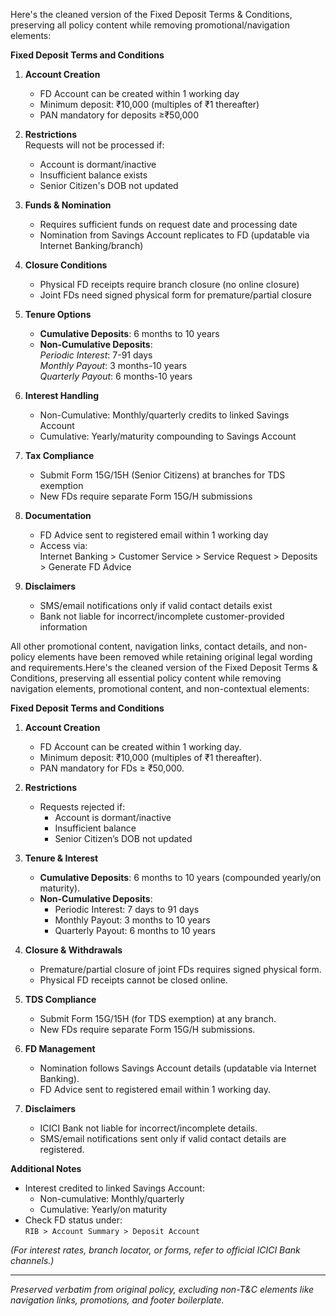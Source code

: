 Here's the cleaned version of the Fixed Deposit Terms & Conditions, preserving all policy content while removing promotional/navigation elements:

**Fixed Deposit Terms and Conditions**

1. **Account Creation**  
   - FD Account can be created within 1 working day  
   - Minimum deposit: ₹10,000 (multiples of ₹1 thereafter)  
   - PAN mandatory for deposits ≥₹50,000  

2. **Restrictions**  
   Requests will not be processed if:  
   - Account is dormant/inactive  
   - Insufficient balance exists  
   - Senior Citizen's DOB not updated  

3. **Funds & Nomination**  
   - Requires sufficient funds on request date and processing date  
   - Nomination from Savings Account replicates to FD (updatable via Internet Banking/branch)  

4. **Closure Conditions**  
   - Physical FD receipts require branch closure (no online closure)  
   - Joint FDs need signed physical form for premature/partial closure  

5. **Tenure Options**  
   - **Cumulative Deposits**: 6 months to 10 years  
   - **Non-Cumulative Deposits**:  
     *Periodic Interest*: 7-91 days  
     *Monthly Payout*: 3 months-10 years  
     *Quarterly Payout*: 6 months-10 years  

6. **Interest Handling**  
   - Non-Cumulative: Monthly/quarterly credits to linked Savings Account  
   - Cumulative: Yearly/maturity compounding to Savings Account  

7. **Tax Compliance**  
   - Submit Form 15G/15H (Senior Citizens) at branches for TDS exemption  
   - New FDs require separate Form 15G/H submissions  

8. **Documentation**  
   - FD Advice sent to registered email within 1 working day  
   - Access via:  
     Internet Banking > Customer Service > Service Request > Deposits > Generate FD Advice  

9. **Disclaimers**  
   - SMS/email notifications only if valid contact details exist  
   - Bank not liable for incorrect/incomplete customer-provided information  

All other promotional content, navigation links, contact details, and non-policy elements have been removed while retaining original legal wording and requirements.Here's the cleaned version of the Fixed Deposit Terms & Conditions, preserving all essential policy content while removing navigation elements, promotional content, and non-contextual elements:

**Fixed Deposit Terms and Conditions**  

1. **Account Creation**  
   - FD Account can be created within 1 working day.  
   - Minimum deposit: ₹10,000 (multiples of ₹1 thereafter).  
   - PAN mandatory for FDs ≥ ₹50,000.  

2. **Restrictions**  
   - Requests rejected if:  
     - Account is dormant/inactive  
     - Insufficient balance  
     - Senior Citizen’s DOB not updated  

3. **Tenure & Interest**  
   - **Cumulative Deposits**: 6 months to 10 years (compounded yearly/on maturity).  
   - **Non-Cumulative Deposits**:  
     - Periodic Interest: 7 days to 91 days  
     - Monthly Payout: 3 months to 10 years  
     - Quarterly Payout: 6 months to 10 years  

4. **Closure & Withdrawals**  
   - Premature/partial closure of joint FDs requires signed physical form.  
   - Physical FD receipts cannot be closed online.  

5. **TDS Compliance**  
   - Submit Form 15G/15H (for TDS exemption) at any branch.  
   - New FDs require separate Form 15G/H submissions.  

6. **FD Management**  
   - Nomination follows Savings Account details (updatable via Internet Banking).  
   - FD Advice sent to registered email within 1 working day.  

7. **Disclaimers**  
   - ICICI Bank not liable for incorrect/incomplete details.  
   - SMS/email notifications sent only if valid contact details are registered.  

**Additional Notes**  
- Interest credited to linked Savings Account:  
  - Non-cumulative: Monthly/quarterly  
  - Cumulative: Yearly/on maturity  
- Check FD status under:  
  `RIB > Account Summary > Deposit Account`  

*(For interest rates, branch locator, or forms, refer to official ICICI Bank channels.)*  

---  
*Preserved verbatim from original policy, excluding non-T&C elements like navigation links, promotions, and footer boilerplate.*